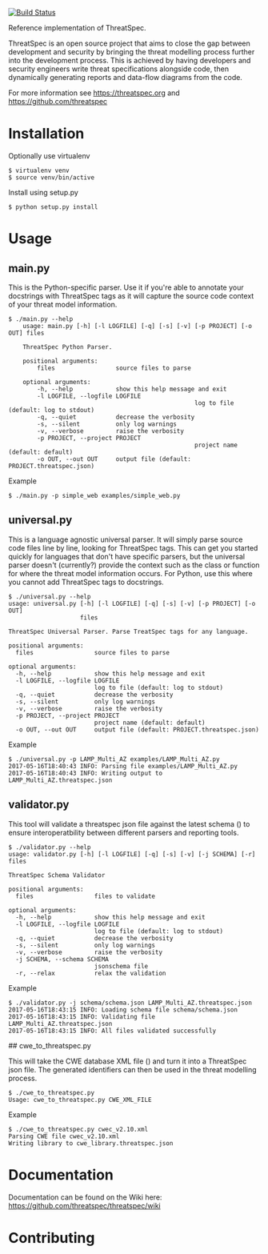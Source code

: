 [![Build Status](https://travis-ci.org/threatspec/pythreatspec.svg?branch=master)](https://travis-ci.org/threatspec/pythreatspec)

Reference implementation of ThreatSpec.

ThreatSpec is an open source project that aims to close the gap between development and security by bringing the threat modelling process further into the development process. This is achieved by having developers and security engineers write threat specifications alongside code, then dynamically generating reports and data-flow diagrams from the code.

For more information see https://threatspec.org and https://github.com/threatspec

# Installation

Optionally use virtualenv

    $ virtualenv venv
    $ source venv/bin/active

Install using setup.py

    $ python setup.py install

# Usage

## main.py

This is the Python-specific parser. Use it if you're able to annotate your docstrings with ThreatSpec tags as it will capture the source code context of your threat model information.

    $ ./main.py --help
		usage: main.py [-h] [-l LOGFILE] [-q] [-s] [-v] [-p PROJECT] [-o OUT] files

		ThreatSpec Python Parser.

		positional arguments:
			files                 source files to parse

		optional arguments:
			-h, --help            show this help message and exit
			-l LOGFILE, --logfile LOGFILE
														log to file (default: log to stdout)
			-q, --quiet           decrease the verbosity
			-s, --silent          only log warnings
			-v, --verbose         raise the verbosity
			-p PROJECT, --project PROJECT
														project name (default: default)
			-o OUT, --out OUT     output file (default: PROJECT.threatspec.json)

Example

    $ ./main.py -p simple_web examples/simple_web.py

## universal.py

This is a language agnostic universal parser. It will simply parse source code files line by line, looking for ThreatSpec tags. This can get you started quickly for languages that don't have specific parsers, but the universal parser doesn't (currently?) provide the context such as the class or function for where the threat model information occurs. For Python, use this where you cannot add ThreatSpec tags to docstrings.

    $ ./universal.py --help
    usage: universal.py [-h] [-l LOGFILE] [-q] [-s] [-v] [-p PROJECT] [-o OUT]
                        files

    ThreatSpec Universal Parser. Parse TreatSpec tags for any language.

    positional arguments:
      files                 source files to parse

    optional arguments:
      -h, --help            show this help message and exit
      -l LOGFILE, --logfile LOGFILE
                            log to file (default: log to stdout)
      -q, --quiet           decrease the verbosity
      -s, --silent          only log warnings
      -v, --verbose         raise the verbosity
      -p PROJECT, --project PROJECT
                            project name (default: default)
      -o OUT, --out OUT     output file (default: PROJECT.threatspec.json)

Example

    $ ./universal.py -p LAMP_Multi_AZ examples/LAMP_Multi_AZ.py
    2017-05-16T18:40:43 INFO: Parsing file examples/LAMP_Multi_AZ.py
    2017-05-16T18:40:43 INFO: Writing output to LAMP_Multi_AZ.threatspec.json

## validator.py

This tool will validate a threatspec json file against the latest schema () to ensure interoperatbility between different parsers and reporting tools.

    $ ./validator.py --help
    usage: validator.py [-h] [-l LOGFILE] [-q] [-s] [-v] [-j SCHEMA] [-r] files

    ThreatSpec Schema Validator

    positional arguments:
      files                 files to validate

    optional arguments:
      -h, --help            show this help message and exit
      -l LOGFILE, --logfile LOGFILE
                            log to file (default: log to stdout)
      -q, --quiet           decrease the verbosity
      -s, --silent          only log warnings
      -v, --verbose         raise the verbosity
      -j SCHEMA, --schema SCHEMA
                            jsonschema file
      -r, --relax           relax the validation

Example

    $ ./validator.py -j schema/schema.json LAMP_Multi_AZ.threatspec.json
    2017-05-16T18:43:15 INFO: Loading schema file schema/schema.json
    2017-05-16T18:43:15 INFO: Validating file LAMP_Multi_AZ.threatspec.json
    2017-05-16T18:43:15 INFO: All files validated successfully

## cwe_to_threatspec.py

This will take the CWE database XML file () and turn it into a ThreatSpec json file. The generated identifiers can then be used in the threat modelling process.

    $ ./cwe_to_threatspec.py
    Usage: cwe_to_threatspec.py CWE_XML_FILE

Example

    $ ./cwe_to_threatspec.py cwec_v2.10.xml
    Parsing CWE file cwec_v2.10.xml
    Writing library to cwe_library.threatspec.json

# Documentation

Documentation can be found on the Wiki here: https://github.com/threatspec/threatspec/wiki

# Contributing

